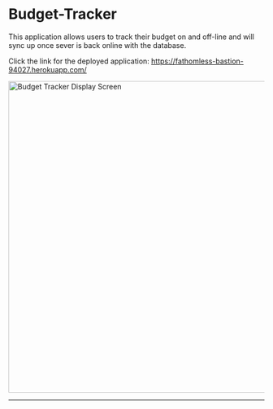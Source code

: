 # Budget-Tracker
This application allows users to track their budget on and off-line and will sync up once sever is back online with the database.


Click the link for the deployed application: https://fathomless-bastion-94027.herokuapp.com/

<img src="/images/screenshot.jpg" alt="Budget Tracker Display Screen" style="width:725px;height:613px;" >
<hr>

